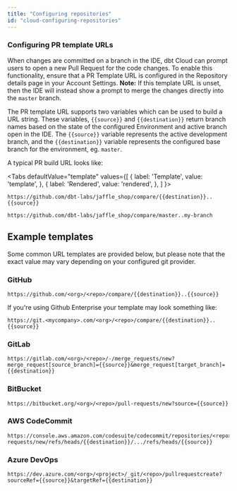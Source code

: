 ```yaml
---
title: "Configuring repositories"
id: "cloud-configuring-repositories"
---
```


### Configuring PR template URLs

When changes are committed on a branch in the IDE, dbt Cloud can prompt users to
open a new Pull Request for the code changes. To enable this functionality, ensure
that a PR Template URL is configured in the Repository details page in your
Account Settings. **Note:** If this template URL is unset, then the IDE will
instead show a prompt to merge the changes directly into the `master` branch.

<Lightbox src="/img/docs/dbt-cloud/cloud-configuring-dbt-cloud/configure-template-url.png" title="Open a PR in the IDE"/>

The PR template URL supports two variables which can be used to build a URL string.
These variables, `{{source}}` and `{{destination}}` return branch names based on the
state of the configured Environment and active branch open in the IDE. The `{{source}}`
variable represents the active development branch, and the `{{destination}}` variable
represents the configured base branch for the environment, eg. `master`.

A typical PR build URL looks like:

<Tabs
  defaultValue="template"
  values={[
    { label: 'Template', value: 'template', },
    { label: 'Rendered', value: 'rendered', },
  ]
}>
<TabItem value="template">

```
https://github.com/dbt-labs/jaffle_shop/compare/{{destination}}..{{source}}
```

</TabItem>
<TabItem value="rendered">

```
https://github.com/dbt-labs/jaffle_shop/compare/master..my-branch
```

</TabItem>
</Tabs>

## Example templates

Some common URL templates are provided below, but please note that the exact
value may vary depending on your configured git provider. 

### GitHub
```
https://github.com/<org>/<repo>/compare/{{destination}}..{{source}}
```

If you're using Github Enterprise your template may look something like:

```
https://git.<mycompany>.com/<org>/<repo>/compare/{{destination}}..{{source}}
```

### GitLab
```
https://gitlab.com/<org>/<repo>/-/merge_requests/new?merge_request[source_branch]={{source}}&merge_request[target_branch]={{destination}}
```

### BitBucket
```
https://bitbucket.org/<org>/<repo>/pull-requests/new?source={{source}}
```

### AWS CodeCommit
```
https://console.aws.amazon.com/codesuite/codecommit/repositories/<repo>/pull-requests/new/refs/heads/{{destination}}/.../refs/heads/{{source}}
```

### Azure DevOps
```
https://dev.azure.com/<org>/<project>/_git/<repo>/pullrequestcreate?sourceRef={{source}}&targetRef={{destination}}
```
